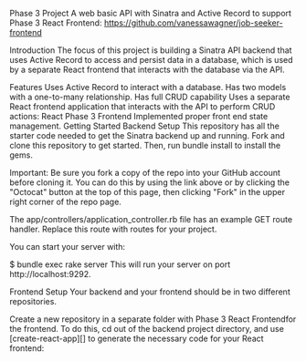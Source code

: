 Phase 3 Project
A web basic API with Sinatra and Active Record to support Phase 3 React Frontend: https://github.com/vanessawagner/job-seeker-frontend

Introduction
The focus of this project is building a Sinatra API backend that uses Active Record to access and persist data in a database, which is used by a separate React frontend that interacts with the database via the API.

Features
Uses Active Record to interact with a database.
Has two models with a one-to-many relationship.
Has full CRUD capability
Uses a separate React frontend application that interacts with the API to perform CRUD actions: React Phase 3 Frontend
Implemented proper front end state management.
Getting Started
Backend Setup
This repository has all the starter code needed to get the Sinatra backend up and running. Fork and clone this repository to get started. Then, run bundle install to install the gems.

Important: Be sure you fork a copy of the repo into your GitHub account before cloning it. You can do this by using the link above or by clicking the "Octocat" button at the top of this page, then clicking "Fork" in the upper right corner of the repo page.

The app/controllers/application_controller.rb file has an example GET route handler. Replace this route with routes for your project.

You can start your server with:

$ bundle exec rake server
This will run your server on port http://localhost:9292.

Frontend Setup
Your backend and your frontend should be in two different repositories.

Create a new repository in a separate folder with Phase 3 React Frontendfor the frontend. To do this, cd out of the backend project directory, and use [create-react-app][] to generate the necessary code for your React frontend: